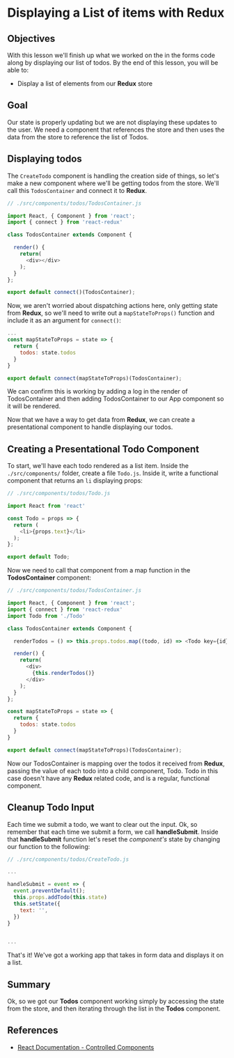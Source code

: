 # Displaying a List of items with Redux

## Objectives

With this lesson we'll finish up what we worked on the in the forms code along
by displaying our list of todos. By the end of this lesson, you will be able to:

* Display a list of elements from our __Redux__ store

## Goal

Our state is properly updating but we are not displaying these updates to the
user. We need a component that references the store and then uses the data from
the store to reference the list of Todos.
 
## Displaying todos

The `CreateTodo` component is handling the creation side of things, so let's
make a new component where we'll be getting todos from the store. We'll call
this `TodosContainer` and connect it to __Redux__.


```js
// ./src/components/todos/TodosContainer.js

import React, { Component } from 'react';
import { connect } from 'react-redux'

class TodosContainer extends Component {

  render() {
    return(
      <div></div>
    );
  }
};

export default connect()(TodosContainer);
```

Now, we aren't worried about dispatching actions here, only getting state from
__Redux__, so we'll need to write out a `mapStateToProps()` function and include
it as an argument for `connect()`:

```js
...
const mapStateToProps = state => {
  return {
    todos: state.todos
  }
}

export default connect(mapStateToProps)(TodosContainer);
```

We can confirm this is working by adding a log in the render of TodosContainer
and then adding TodosContainer to our App component so it will be rendered.

Now that we have a way to get data from __Redux__, we can create a presentational
component to handle displaying our todos.

## Creating a Presentational Todo Component

To start, we'll have each todo rendered as a list item. Inside the
`./src/components/` folder, create a file `Todo.js`. Inside it, write a
functional component that returns an `li` displaying props:

```js
// ./src/components/todos/Todo.js

import React from 'react'

const Todo = props => {
  return (
    <li>{props.text}</li>
  );
};

export default Todo;
```

Now we need to call that component from a map function in the
__TodosContainer__ component:

```js
// ./src/components/todos/TodosContainer.js

import React, { Component } from 'react';
import { connect } from 'react-redux'
import Todo from './Todo'

class TodosContainer extends Component {

  renderTodos = () => this.props.todos.map((todo, id) => <Todo key={id} text={todo} />)

  render() {
    return(
      <div>
        {this.renderTodos()}
      </div>
    );
  }
};

const mapStateToProps = state => {
  return {
    todos: state.todos
  }
}

export default connect(mapStateToProps)(TodosContainer);


```

Now our TodosContainer is mapping over the todos it received from __Redux__,
passing the value of each todo into a child component, Todo. Todo in this case
doesn't have any __Redux__ related code, and is a regular, functional component.

## Cleanup Todo Input

Each time we submit a todo, we want to clear out the input. Ok, so remember that
each time we submit a form, we call __handleSubmit__. Inside that
__handleSubmit__ function let's reset the *component's* state by changing our
function to the following:

```js
// ./src/components/todos/CreateTodo.js

...

handleSubmit = event => {
  event.preventDefault();
  this.props.addTodo(this.state)
  this.setState({
    text: '',
  })
}


...
```

That's it! We've got a working app that takes in form data and displays it on a
list.

## Summary

Ok, so we got our __Todos__ component working simply by accessing the state from
the store, and then iterating through the list in the __Todos__ component.

## References

- [React Documentation - Controlled Components](https://facebook.github.io/react/docs/forms.html)
